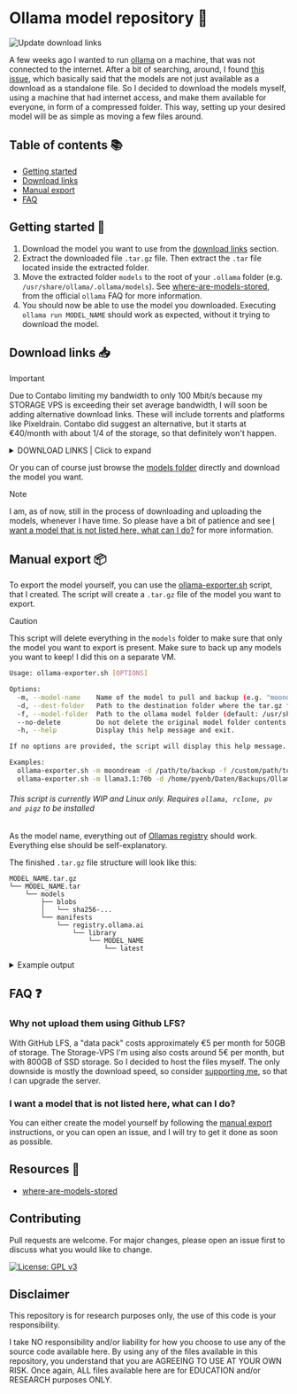 # Ollama model repository 🦙

![Update download links](https://github.com/Pyenb/Ollama-models/actions/workflows/main.yaml/badge.svg)

A few weeks ago I wanted to run [ollama](https://github.com/ollama/ollama/) on a machine, that was not connected to the internet. After a bit of searching, around, I found [this issue](https://github.com/ollama/ollama/issues/696), which basically said that the models are not just available as a download as a standalone file. So I decided to download the models myself, using a machine that had internet access, and make them available for everyone, in form of a compressed folder. This way, setting up your desired model will be as simple as moving a few files around.

## Table of contents 📚

- [Getting started](#getting-started-)
- [Download links](#download-links-)
- [Manual export](#manual-export-)
- [FAQ](#faq-)

## Getting started 🚀

1. Download the model you want to use from the [download links](#download-links-) section.
2. Extract the downloaded file `.tar.gz` file. Then extract the `.tar` file located inside the extracted folder.
3. Move the extracted folder `models` to the root of your `.ollama` folder (e.g. `/usr/share/ollama/.ollama/models`). See [where-are-models-stored](https://github.com/ollama/ollama/blob/main/docs/faq.md#where-are-models-stored), from the official `ollama` FAQ for more information.
4. You should now be able to use the model you downloaded. Executing `ollama run MODEL_NAME` should work as expected, without it trying to download the model.

## Download links 📥

> [!IMPORTANT]
> Due to Contabo limiting my bandwidth to only 100 Mbit/s because my STORAGE VPS is exceeding their set average bandwidth, I will soon be adding alternative download links. These will include torrents and platforms like Pixeldrain. Contabo did suggest an alternative, but it starts at €40/month with about 1/4 of the storage, so that definitely won't happen.

<details>
<summary>DOWNLOAD LINKS | Click to expand</summary>

<!-- MODEL_TABLE_START -->
| Model | Parameters | Last Modified | Size | Download Link |
| --- | --- | --- | --- | --- |
| codellama | 7B | 2024-08-18 16:48 | 3.4G | [Download](https://data.pyenb.network/Github/Ollama/models/codellama:7b.tar.gz) |
| gemma2 | 2B | 2024-08-18 15:45 | 1.5G | [Download](https://data.pyenb.network/Github/Ollama/models/gemma2:2b.tar.gz) |
| gemma2 | 9B | 2024-08-18 18:24 | 4.8G | [Download](https://data.pyenb.network/Github/Ollama/models/gemma2:9b.tar.gz) |
| gemma2 | 27B | 2024-08-19 17:23 | 14G | [Download](https://data.pyenb.network/Github/Ollama/models/gemma2:27b.tar.gz) |
| llama2-uncensored | 7B | 2024-08-18 16:32 | 3.4G | [Download](https://data.pyenb.network/Github/Ollama/models/llama2-uncensored:7b.tar.gz) |
| llama3.1 | 8B | 2024-08-19 17:31 | 4.1G | [Download](https://data.pyenb.network/Github/Ollama/models/llama3.1:8b.tar.gz) |
| llama3.1 | 70B | 2024-08-18 19:51 | 35G | [Download](https://data.pyenb.network/Github/Ollama/models/llama3.1:70b.tar.gz) |
| llama3.2 | 1B | 2024-10-07 00:38 | 1.2G | [Download](https://data.pyenb.network/Github/Ollama/models/llama3.2:1b.tar.gz) |
| llama3.2 | 3B | 2024-10-07 00:36 | 1.8G | [Download](https://data.pyenb.network/Github/Ollama/models/llama3.2:3b.tar.gz) |
| llama3 | 8B | 2024-08-18 20:13 | 4.1G | [Download](https://data.pyenb.network/Github/Ollama/models/llama3:8b.tar.gz) |
| mistral-nemo | 12B | 2024-08-19 15:27 | 6.3G | [Download](https://data.pyenb.network/Github/Ollama/models/mistral-nemo:12b.tar.gz) |
| mistral | 7B | 2024-08-18 20:08 | 3.6G | [Download](https://data.pyenb.network/Github/Ollama/models/mistral:7b.tar.gz) |
| moondream | 1.8B | 2024-08-18 16:29 | 1.4G | [Download](https://data.pyenb.network/Github/Ollama/models/moondream:1.8b.tar.gz) |
| phi3 | 3.8B | 2024-08-18 16:20 | 1.9G | [Download](https://data.pyenb.network/Github/Ollama/models/phi3:3.8b.tar.gz) |
| qwen | 0.5B | 2024-08-19 14:48 | 356M | [Download](https://data.pyenb.network/Github/Ollama/models/qwen:0.5b.tar.gz) |
| qwen | 32B | 2024-08-19 15:01 | 16G | [Download](https://data.pyenb.network/Github/Ollama/models/qwen:32b.tar.gz) |
<!-- MODEL_TABLE_END -->
</details>

Or you can of course just browse the [models folder](https://data.pyenb.network/Github/Ollama/models/) directly and download the model you want.

> [!NOTE]
> I am, as of now, still in the process of downloading and uploading the models, whenever I have time. So please have a bit of patience and see [I want a model that is not listed here, what can I do?](#i-want-a-model-that-is-not-listed-here-what-can-i-do) for more information.

## Manual export 📦

To export the model yourself, you can use the [ollama-exporter.sh](./ollama-exporter.sh) script, that I created. The script will create a `.tar.gz` file of the model you want to export.

> [!CAUTION]
> This script will delete everything in the `models` folder to make sure that only the model you want to export is present. Make sure to back up any models you want to keep! I did this on a separate VM.

```bash
Usage: ollama-exporter.sh [OPTIONS]

Options:
  -m, --model-name    Name of the model to pull and backup (e.g. "moondream", "gemma2:2b", "llama3.1:70b").
  -d, --dest-folder   Path to the destination folder where the tar.gz file will be moved.
  -f, --model-folder  Path to the ollama model folder (default: /usr/share/ollama/.ollama/models).
  --no-delete         Do not delete the original model folder contents after moving.
  -h, --help          Display this help message and exit.

If no options are provided, the script will display this help message.

Examples:
  ollama-exporter.sh -m moondream -d /path/to/backup -f /custom/path/to/models
  ollama-exporter.sh -m llama3.1:70b -d /home/pyenb/Daten/Backups/Ollama/models
```

###### This script is currently WIP and Linux only. Requires `ollama, rclone, pv and pigz` to be installed

As the model name, everything out of [Ollamas registry](https://registry.ollama.com/library) should work. Everything else should be self-explanatory.

The finished `.tar.gz` file structure will look like this:

```plaintext
MODEL_NAME.tar.gz
└── MODEL_NAME.tar
    └── models
        ├── blobs
        │   └── sha256-...
        └── manifests
            └── registry.ollama.ai
                └── library
                    └── MODEL_NAME
                        └── latest
```

<details>
<summary>Example output</summary>

```bash
pyenb@ollama:~$ sudo ./ollama-exporter.sh -m llama3.1:70b -d /home/pyenb/Daten/Backups/Ollama/models
Pulling the Ollama model: llama3.1:70b...
pulling manifest 
pulling a677b4a4b70c... 100% 39 GB                         
pulling 11ce4ee3e170... 100% 1.7 KB                         
pulling 0ba8f0e314b4... 100% 12 KB                         
pulling 56bb8bd477a5... 100% 96 B                         
pulling 654440dac7f3... 100% 486 B                         
verifying sha256 digest 
writing manifest 
removing any unused layers 
success 
Compressing the model folder...
37.2GiB 0:02:41 [ 235MiB/s] [==========================================================================] 100%            
Moving the tar.gz file to the destination folder using rclone...
2024/08/18 19:51:15 NOTICE: Config file "/root/.config/rclone/rclone.conf" not found - using defaults
Transferred:       35.464 GiB / 35.464 GiB, 100%, 1.243 MiB/s, ETA 0s
Checks:                 2 / 2, 100%
Deleted:                1 (files), 0 (dirs)
Renamed:                1
Transferred:            1 / 1, 100%
Elapsed time:      7m36.3s
Press Enter to continue with deletion or Ctrl+C to cancel...
Deleting the original model folder contents...
Model moved and cleaned up successfully.
```

</details>

## FAQ ❓

### Why not upload them using Github LFS?

With GitHub LFS, a "data pack" costs approximately €5 per month for 50GB of storage. The Storage-VPS I'm using also costs around 5€ per month, but with 800GB of SSD storage. So I decided to host the files myself. The only downside is mostly the download speed, so consider [supporting me](https://github.com/sponsors/Pyenb), so that I can upgrade the server.

### I want a model that is not listed here, what can I do?

You can either create the model yourself by following the [manual export](#manual-export) instructions, or you can open an issue, and I will try to get it done as soon as possible.

## Resources 🔗

- [where-are-models-stored](https://github.com/ollama/ollama/blob/main/docs/faq.md#where-are-models-stored)

## Contributing

Pull requests are welcome. For major changes, please open an issue first to discuss what you would like to change.

[![License: GPL v3](https://img.shields.io/badge/License-GPLv3-blue.svg)](https://www.gnu.org/licenses/gpl-3.0)

## Disclaimer

This repository is for research purposes only, the use of this code is your responsibility.

I take NO responsibility and/or liability for how you choose to use any of the source code available here. By using any of the files available in this repository, you understand that you are AGREEING TO USE AT YOUR OWN RISK. Once again, ALL files available here are for EDUCATION and/or RESEARCH purposes ONLY.
